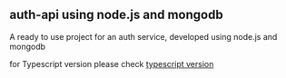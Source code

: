 ## auth-api using node.js and mongodb

A ready to use project for an auth service, developed using node.js and mongodb

for Typescript version please check [typescript version](https://github.com/milianoo/auth-service-expressjs-mongo-typescript)